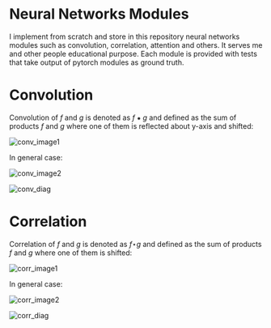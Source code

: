 # Neural Networks Modules

I implement from scratch and store in this repository neural networks modules such as convolution, correlation, attention and others. It serves me and other people educational purpose.
Each module is provided with tests that take output of pytorch modules as ground truth.

# Convolution

Convolution of *f* and *g* is denoted as *f* ⁕ *g* and defined as the sum of products *f* and *g* where one of them is reflected about y-axis and shifted:

![conv_image1](https://cdn-images-1.medium.com/max/800/1*9Ktq8rrD5iYhodp7cmn1pg.jpeg)

In general case:

![conv_image2](https://cdn-images-1.medium.com/max/800/1*FolIfDvMbAOS6Yp1YLztwA.png)

![conv_diag](https://cdn-images-1.medium.com/max/800/1*VucpQ8rpTlX0W45ThzzHKQ.png)

# Correlation

Correlation of *f* and *g* is denoted as *f*⋆*g* and defined as the sum of products *f* and *g* where one of them is shifted:

![corr_image1](https://cdn-images-1.medium.com/max/800/1*kNHYRsuXhiIJYhqgyTTRXw.jpeg)

In general case:

![corr_image2](https://cdn-images-1.medium.com/max/800/1*K93V7i99Vd1I0R2yeNeKFQ.png)

![corr_diag](https://cdn-images-1.medium.com/max/800/1*vPvaiTOObG5C_NtevFXH-w.png)
